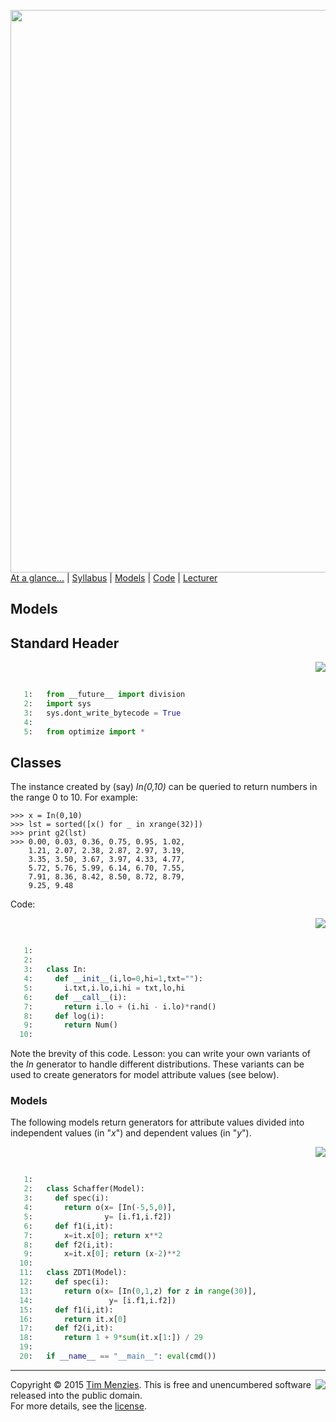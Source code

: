 [<img width=900 src="https://raw.githubusercontent.com/txt/mase/master/img/banner1.png">](https://github.com/txt/mase/blob/master/README.md)   
[At a glance...](https://github.com/txt/mase/blob/master/OVERVIEW.md) |
[Syllabus](https://github.com/txt/mase/blob/master/SYLLABUS.md) |
[Models](https://github.com/txt/mase/blob/master/MODELS.md) |
[Code](https://github.com/txt/mase/tree/master/src) |
[Lecturer](http://menzies.us) 



## Models

## Standard Header

<a href="models.py#L8-L12"><img align=right src="http://www.hungarianreference.com/i/arrow_out.gif"></a><br clear=all>
```python

   1:   from __future__ import division
   2:   import sys
   3:   sys.dont_write_bytecode = True
   4:   
   5:   from optimize import *
```

## Classes

The instance created by (say) _In(0,10)_
can be queried to return numbers in the range 0 to 10.
For example:

    >>> x = In(0,10)
    >>> lst = sorted([x() for _ in xrange(32)])
    >>> print g2(lst)
    >>> 0.00, 0.03, 0.36, 0.75, 0.95, 1.02, 
        1.21, 2.07, 2.38, 2.87, 2.97, 3.19, 
        3.35, 3.50, 3.67, 3.97, 4.33, 4.77, 
        5.72, 5.76, 5.99, 6.14, 6.70, 7.55, 
        7.91, 8.36, 8.42, 8.50, 8.72, 8.79, 
        9.25, 9.48

Code:

<a href="models.py#L34-L43"><img align=right src="http://www.hungarianreference.com/i/arrow_out.gif"></a><br clear=all>
```python

   1:   
   2:   
   3:   class In:
   4:     def __init__(i,lo=0,hi=1,txt=""):
   5:       i.txt,i.lo,i.hi = txt,lo,hi
   6:     def __call__(i): 
   7:       return i.lo + (i.hi - i.lo)*rand()
   8:     def log(i): 
   9:       return Num()
  10:   
```

Note the brevity of this code. Lesson:
you can write your own variants of the _In_ generator
to handle different distributions.
These variants can be used to create generators for 
model attribute values (see below).

### Models

The following models return generators for attribute values
divided into independent values (in "_x_") and
dependent values (in "_y_").

<a href="models.py#L59-L77"><img align=right src="http://www.hungarianreference.com/i/arrow_out.gif"></a><br clear=all>
```python

   1:   
   2:   class Schaffer(Model):
   3:     def spec(i):
   4:       return o(x= [In(-5,5,0)],
   5:                y= [i.f1,i.f2])
   6:     def f1(i,it):
   7:       x=it.x[0]; return x**2
   8:     def f2(i,it):
   9:       x=it.x[0]; return (x-2)**2
  10:   
  11:   class ZDT1(Model):
  12:     def spec(i):
  13:       return o(x= [In(0,1,z) for z in range(30)],
  14:                 y= [i.f1,i.f2])
  15:     def f1(i,it):
  16:       return it.x[0]
  17:     def f2(i,it):
  18:       return 1 + 9*sum(it.x[1:]) / 29
  19:   
  20:   if __name__ == "__main__": eval(cmd())
```


_________

<img align=right src="https://raw.githubusercontent.com/txt/mase/master/img/pd-icon.png">Copyright © 2015 [Tim Menzies](http://menzies.us).
This is free and unencumbered software released into the public domain.   
For more details, see the [license](https://github.com/txt/mase/blob/master/LICENSE.md).

